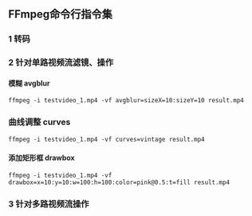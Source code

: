 ## FFmpeg命令行指令集

### 1 转码





### 2 针对单路视频流滤镜、操作

#### 模糊 avgblur

```
ffmpeg -i testvideo_1.mp4 -vf avgblur=sizeX=10:sizeY=10 result.mp4 
```



### 曲线调整 curves

```
ffmpeg -i testvideo_1.mp4 -vf curves=vintage result.mp4
```



#### 添加矩形框 drawbox

```
ffmpeg -i testvideo_1.mp4 -vf drawbox=x=10:y=10:w=100:h=100:color=pink@0.5:t=fill result.mp4
```





### 3 针对多路视频流操作

#### 